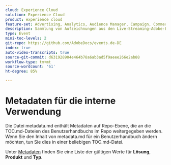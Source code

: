 ```yaml
---
cloud: Experience Cloud
solution: Experience Cloud
product: experience cloud
feature-set: Advertising, Analytics, Audience Manager, Campaign, Commerce, Customer Journey Analytics, Experience Cloud Services, Experience Manager, Experience Manager Assets, Experience Manager Cloud Manager, Experience Manager Forms, Experience Manager Guides, Experience Manager Screens, Experience Manager Sites, Experience Platform, Journey Optimizer, Journey Orchestration, Marketo Engage, Workfront
description: Sammlung von Aufzeichnungen aus den Live-Streaming-Adobe-Ereignissen.
type: Event
mini-toc-levels: 2
git-repo: https://github.com/AdobeDocs/events.de-DE
index: true
auto-video-transcripts: true
source-git-commit: d631928904e464b78a6ab3ad5f9aeee266e2ab88
workflow-type: tm+mt
source-wordcount: '61'
ht-degree: 85%

---
```



# Metadaten für die interne Verwendung

Die Datei metadata.md enthält Metadaten auf Repo-Ebene, die an die TOC.md-Dateien des Benutzerhandbuchs im Repo weitergegeben werden. Wenn Sie den Inhalt von metadata.md für ein Benutzerhandbuch ändern möchten, tun Sie dies in einer beliebigen TOC.md-Datei.

Unter [Metadaten](https://experienceleague.adobe.com/docs/authoring-guide-exl/using/editing/user-guide-setup/metadata.html?lang=de) finden Sie eine Liste der gültigen Werte für **Lösung**, **Produkt** und **Typ**.
